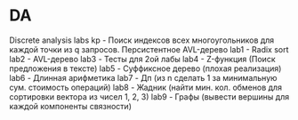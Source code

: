 # DA
Discrete analysis labs
kp   - Поиск индексов всех многоугольников для каждой точки из q запросов. Персистентное AVL-дерево 
lab1 - Radix sort
lab2 - AVL-дерево
lab3 - Тесты для 2ой лабы
lab4 - Z-функция (Поиск предложения в тексте)
lab5 - Суффиксное дерево (плохая реализация)
lab6 - Длинная арифметика
lab7 - Дп (из n сделать 1 за минимальную сум. стоимость операций)
lab8 - Жадник (найти мин. кол. обменов для сортировки вектора из чисел 1, 2, 3)
lab9 - Графы (вывести вершины для каждой компоненты связности)
